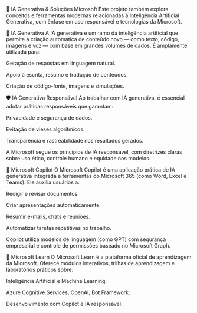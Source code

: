 🤖 IA Generativa & Soluções Microsoft
Este projeto também explora conceitos e ferramentas modernas relacionadas à Inteligência Artificial Generativa, com ênfase em uso responsável e tecnologias da Microsoft.

🧠 IA Generativa
A IA generativa é um ramo da inteligência artificial que permite a criação automática de conteúdo novo — como texto, código, imagens e voz — com base em grandes volumes de dados. É amplamente utilizada para:

Geração de respostas em linguagem natural.

Apoio à escrita, resumo e tradução de conteúdos.

Criação de código-fonte, imagens e simulações.

🛡️ IA Generativa Responsável
Ao trabalhar com IA generativa, é essencial adotar práticas responsáveis que garantam:

Privacidade e segurança de dados.

Evitação de vieses algorítmicos.

Transparência e rastreabilidade nos resultados gerados.

A Microsoft segue os princípios de IA responsável, com diretrizes claras sobre uso ético, controle humano e equidade nos modelos.

💼 Microsoft Copilot
O Microsoft Copilot é uma aplicação prática de IA generativa integrada a ferramentas do Microsoft 365 (como Word, Excel e Teams). Ele auxilia usuários a:

Redigir e revisar documentos.

Criar apresentações automaticamente.

Resumir e-mails, chats e reuniões.

Automatizar tarefas repetitivas no trabalho.

Copilot utiliza modelos de linguagem (como GPT) com segurança empresarial e controle de permissões baseado no Microsoft Graph.

📘 Microsoft Learn
O Microsoft Learn é a plataforma oficial de aprendizagem da Microsoft. Oferece módulos interativos, trilhas de aprendizagem e laboratórios práticos sobre:

Inteligência Artificial e Machine Learning.

Azure Cognitive Services, OpenAI, Bot Framework.

Desenvolvimento com Copilot e IA responsável.
